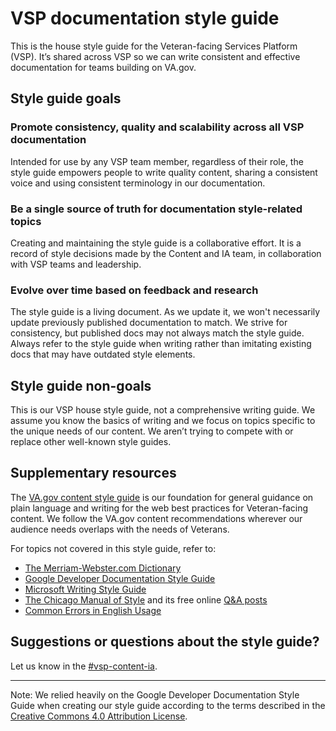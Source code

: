 
# VSP documentation style guide

This is the house style guide for the Veteran-facing Services Platform (VSP). It’s shared across VSP so we can write consistent and effective documentation for teams building on VA.gov.


## Style guide goals


### Promote consistency, quality and scalability across all VSP documentation

Intended for use by any VSP team member, regardless of their role, the style guide empowers people to write quality content, sharing a consistent voice and using consistent terminology in our documentation.


### Be a single source of truth for documentation style-related topics 

Creating and maintaining the style guide is a collaborative effort. It is a record of style decisions made by the Content and IA team, in collaboration with VSP teams and leadership. 


### Evolve over time based on feedback and research

The style guide is a living document. As we update it, we won't necessarily update previously published documentation to match. We strive for consistency, but published docs may not always match the style guide. Always refer to the style guide when writing rather than imitating existing docs that may have outdated style elements.

## Style guide non-goals

This is our VSP house style guide, not a comprehensive writing guide. We assume you know the basics of writing and we focus on topics specific to the unique needs of our content. We aren’t trying to compete with or replace other well-known style guides. 

## Supplementary resources

The [VA.gov content style guide](https://design.va.gov/content-style-guide/) is our foundation for general guidance on plain language and writing for the web best practices for Veteran-facing content. We follow the VA.gov content recommendations wherever our audience needs overlaps with the needs of Veterans.

For topics not covered in this style guide, refer to:

*   [The Merriam-Webster.com Dictionary](https://www.merriam-webster.com/)
*   [Google Developer Documentation Style Guide](https://developers.google.com/style)
*   [Microsoft Writing Style Guide](https://docs.microsoft.com/en-us/style-guide/welcome/)
*   [The Chicago Manual of Style](https://www.chicagomanualofstyle.org/) and its free online [Q&A posts](https://www.chicagomanualofstyle.org/qanda/latest.html)
*   [Common Errors in English Usage](https://brians.wsu.edu/common-errors/)


## Suggestions or questions about the style guide?

Let us know in the [#vsp-content-ia](https://dsva.slack.com/archives/CL181NRJQ).



---


Note: We relied heavily on the Google Developer Documentation Style Guide when creating our style guide according to the terms described in the [Creative Commons 4.0 Attribution License](https://creativecommons.org/licenses/by/4.0/).

